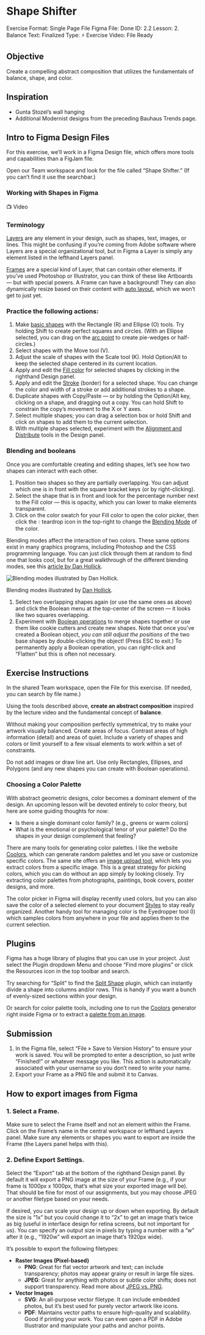 # Shape Shifter

Exercise Format: Single Page File
Figma File: Done
ID: 2.2
Lesson: 2. Balance 
Text: Finalized
Type: ⚡️ Exercise
Video: File Ready

## Objective

Create a compelling abstract composition that utilizes the fundamentals of balance, shape, and color. 

## Inspiration

- Gunta Stozel’s wall hanging
- Additional Modernist designs from the preceding Bauhaus Trends page.

## Intro to Figma Design Files

For this exercise, we’ll work in a Figma Design file, which offers more tools and capabilities than a FigJam file. 

Open our Team workspace and look for the file called “Shape Shifter.” (If you can’t find it use the searchbar.)

### Working with Shapes in Figma

<aside>
📺 Video

</aside>

### Terminology

[Layers](https://help.figma.com/hc/en-us/articles/360039831974-View-layers-and-pages-in-the-left-sidebar) are any element in your design, such as shapes, text, images, or lines. This might be confusing if you’re coming from Adobe software where Layers are a special organizational tool, but in Figma a Layer is simply any element listed in the lefthand Layers panel.

[Frames](https://help.figma.com/hc/en-us/articles/360041539473-Frames-in-Figma) are a special kind of Layer, that can contain other elements. If you’ve used Photoshop or Illustrator, you can think of these like Artboards — but with special powers. A Frame can have a background! They can also dynamically resize based on their content with [auto layout](https://help.figma.com/hc/en-us/articles/5731482952599-Using-auto-layout), which we won’t get to just yet.

### Practice the following actions:

1. Make [basic shapes](https://help.figma.com/hc/en-us/articles/360040450133#rectangle) with the Rectangle (R) and Ellipse (O) tools. Try holding Shift to create perfect squares and circles. (With an Ellipse selected, you can drag on the [arc point](https://help.figma.com/hc/en-us/articles/360040450173-Using-the-Arc-Tool) to create pie-wedges or half-circles.)
2. Select shapes with the Move tool (V).
3. Adjust the scale of shapes with the Scale tool (K). Hold Option/Alt to keep the selected shape centered in its current location. 
4. Apply and edit the [Fill color](https://help.figma.com/hc/en-us/articles/360041003774-Apply-paints-with-the-color-picker) for selected shapes by clicking in the righthand Design panel. 
5. Apply and edit the [Stroke](https://help.figma.com/hc/en-us/articles/360049283914-Apply-and-adjust-stroke-properties) (border) for a selected shape. You can change the color and width of a stroke or add additional strokes to a shape.
6. Duplicate shapes with Copy/Paste — or by holding the Option/Alt key, clicking on a shape, and dragging out a copy. You can hold Shift to constrain the copy’s movement to the X or Y axes. 
7. Select multiple shapes; you can drag a selection box or hold Shift and click on shapes to add them to the current selection.
8. With multiple shapes selected, experiment with the [Alignment and Distribute](https://help.figma.com/hc/en-us/articles/360039956914-Adjust-alignment-rotation-and-position) tools in the Design panel. 

### Blending and booleans

Once you are comfortable creating and editing shapes, let’s see how two shapes can interact with each other. 

1. Position two shapes so they are partially overlapping. You can adjust which one is in front with the square bracket keys (or by right-clicking). 
2. Select the shape that is in front and look for the percentage number next to the Fill color — this is opacity, which you can lower to make elements transparent. 
3. Click on the color swatch for your Fill color to open the color picker, then click the 💧 teardrop icon in the top-right to change the [Blending Mode](https://help.figma.com/hc/en-us/articles/360040667874-Create-unique-effects-with-Blend-modes) of the color. 

Blending modes affect the interaction of two colors. These same options exist in many graphics programs, including Photoshop and the CSS programming language. You can just click through them at random to find one that looks cool, but for a great walkthrough of the different blending modes, see this [article by Dan Hollick](https://typefully.com/DanHollick/KrBa0JP).

![Blending modes illustrated by [Dan Hollick](https://typefully.com/DanHollick/KrBa0JP).](Shape%20Shifter%2024ed519d28414183b2f36446157b59bd/Untitled.png)

Blending modes illustrated by [Dan Hollick](https://typefully.com/DanHollick/KrBa0JP).

1. Select two overlapping shapes again (or use the same ones as above) and click the Boolean menu at the top-center of the screen — it looks like two squares overlapping.
2. Experiment with [Boolean operations](https://help.figma.com/hc/en-us/articles/360039957534-Boolean-Operations) to merge shapes together or use them like cookie cutters and create new shapes. Note that once you’ve created a Boolean object, *you can still adjust the positions* of the two base shapes by double-clicking the object! (Press ESC to exit.) To permanently apply a Boolean operation, you can right-click and “Flatten” but this is often not necessary.

## Exercise Instructions

In the shared Team workspace, open the File for this exercise. (If needed, you can search by file name.)

Using the tools described above, **create an abstract composition** inspired by the lecture video and the fundamental concept of **balance**. 

Without making your composition perfectly symmetrical, try to make your artwork visually balanced. Create areas of focus. Contrast areas of high information (detail) and areas of quiet. Include a variety of shapes and colors or limit yourself to a few visual elements to work within a set of constraints. 

Do not add images or draw line art. Use only Rectangles, Ellipses, and Polygons (and any new shapes you can create with Boolean operations). 

### Choosing a Color Palette

With abstract geometric designs, color becomes a dominant element of the design. An upcoming lesson will be devoted entirely to color theory, but here are some guiding thoughts for now:

- Is there a single dominant color family? (e.g., greens or warm colors)
- What is the emotional or psychological tenor of your palette? Do the shapes in your design complement that feeling?

There are many tools for generating color palettes. I like the website [Coolors](https://coolors.co/), which can generate random palettes and let you save or customize specific colors. The same site offers an [image upload tool](https://coolors.co/image-picker), which lets you extract colors from a specific image. This is a great strategy for picking colors, which you can do without an app simply by looking closely. Try extracting color palettes from photographs, paintings, book covers, poster designs, and more. 

The color picker in Figma will display recently used colors, but you can also save the color of a selected element to your document [Styles](https://help.figma.com/hc/en-us/articles/360038746534) to stay really organized. Another handy tool for managing color is the Eyedropper tool (I) which samples colors from anywhere in your file and applies them to the current selection. 

## Plugins

Figma has a huge library of plugins that you can use in your project. Just select the Plugin dropdown Menu and choose “Find more plugins” or click the Resources icon in the top toolbar and search. 

Try searching for “Split” to find the [Split Shape](https://www.figma.com/community/plugin/746565487016656360) plugin, which can instantly divide a shape into columns and/or rows. This is handy if you want a bunch of evenly-sized sections within your design. 

Or search for color palette tools, including one to run the [Coolors](https://www.figma.com/community/plugin/1068919813159975006) generator right inside Figma or to extract a [palette from an image](https://www.figma.com/community/plugin/731841207668879837). 

## Submission

1. In the Figma file, select “File » Save to Version History” to ensure your work is saved. You will be prompted to enter a description, so just write “Finished!” or whatever message you like. This action is automatically associated with your username so you don’t need to write your name. 
2. Export your Frame as a PNG file and submit it to Canvas. 

## How to export images from Figma

### 1. **Select a Frame.**

Make sure to select the Frame itself and not an element within the Frame. Click on the Frame’s name in the central workspace or lefthand Layers panel. Make sure any elements or shapes you want to export are inside the Frame (the Layers panel helps with this).

### 2. **Define Export Settings**.

Select the “Export” tab at the bottom of the righthand Design panel. By default it will export a PNG image at the size of your Frame (e.g., if your frame is 1000px x 1000px, that’s what size your exported image will be). That should be fine for most of our assignments, but you may choose JPEG or another filetype based on your needs. 

If desired, you can scale your design up or down when exporting. By default the size is “1x” but you could change it to “2x” to get an image that’s twice as big (useful in interface design for retina screens, but not important for us). You can specify an output size in pixels by typing a number with a “w” after it (e.g., “1920w” will export an image that’s 1920px wide).

It’s possible to export the following filetypes:

- **Raster Images (Pixel-based)**
    - **PNG**: Great for flat vector artwork and text; can include transparency; photos may appear grainy or result in large file sizes.
    - **JPEG**: Great for anything with photos or subtle color shifts; does not support transparency. Read more about [JPEG vs. PNG](Etiquette%20for%20Shared%20Files%200e245b6d49eb45c88fb2deaaf41a57ac.md).
- **Vector Images**
    - **SVG**: An all-purpose vector filetype. It can include embedded photos, but it’s best used for purely vector artwork like icons.
    - **PDF**: Maintains vector paths to ensure high-quality and scalability. Good if printing your work. You can even open a PDF in Adobe Illustrator and manipulate your paths and anchor points.
